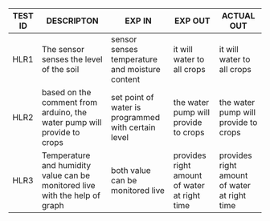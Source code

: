 | **TEST ID** |  **DESCRIPTON**                                              | **EXP IN** | **EXP OUT** |**ACTUAL OUT** |
|-------------|-----|--------------------------------------------------------------|------------|------|
|  HLR1|The sensor senses the  level of the soil | sensor senses temperature and moisture content| it will water to all crops|it will water to all crops|
|  HLR2|based on the comment from arduino, the water pump will provide to crops |set point of water is programmed with certain level|the water pump will provide to crops|the water pump will provide to crops|
|  HLR3|Temperature and humidity value can be monitored live with the help of graph |both value can be monitored live|provides right amount of water at right time|provides right amount of water at right time|
